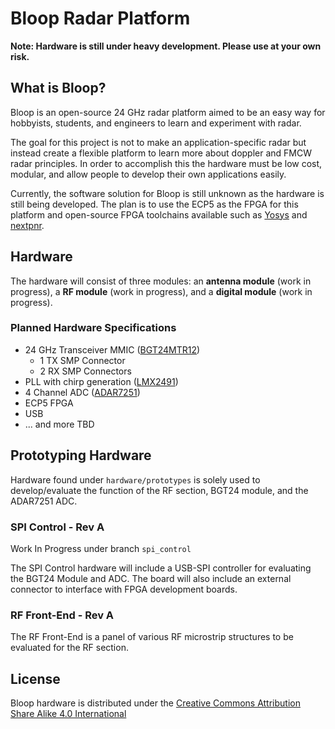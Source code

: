 # Bloop Radar Platform

**Note: Hardware is still under heavy development. Please use at your own risk.**

## What is Bloop?
Bloop is an open-source 24 GHz radar platform aimed to be an easy way for hobbyists, students, and engineers to learn and experiment with radar. 

The goal for this project is not to make an application-specific radar but instead create a flexible platform to learn more about doppler and FMCW radar principles. In order to accomplish this the hardware must be low cost, modular, and allow people to develop their own applications easily. 

Currently, the software solution for Bloop is still unknown as the hardware is still being developed. The plan is to use the ECP5 as the FPGA for this platform and open-source FPGA toolchains available such as [Yosys](https://github.com/YosysHQ/yosys) and [nextpnr](https://github.com/YosysHQ/nextpnr).

## Hardware
The hardware will consist of three modules: an **antenna module** (work in progress), a **RF module** (work in progress), and a **digital module** (work in progress).


### Planned Hardware Specifications 
* 24 GHz Transceiver MMIC ([BGT24MTR12](https://www.infineon.com/cms/en/product/sensor/radar-image-sensors/radar-sensors/radar-sensors-for-consumer-and-iot/bgt24mtr12/?redirId=117670))
  * 1 TX SMP Connector
  * 2 RX SMP Connectors
* PLL with chirp generation ([LMX2491](http://www.ti.com/product/LMX2491))
* 4 Channel ADC ([ADAR7251](https://www.analog.com/en/products/adar7251.html#))
* ECP5 FPGA
* USB
* ... and more TBD

<!-- ### BGT24 Module - Rev A
Work In Progress
-->

## Prototyping Hardware
Hardware found under `hardware/prototypes` is solely used to develop/evaluate the function of the RF section, BGT24 module, and the ADAR7251 ADC.

### SPI Control - Rev A
Work In Progress under branch `spi_control`  

The SPI Control hardware will include a USB-SPI controller for evaluating the BGT24 Module and ADC. The board will also include an external connector to interface with FPGA development boards.

### RF Front-End - Rev A
The RF Front-End is a panel of various RF microstrip structures to be evaluated for the RF section.


## License
Bloop hardware is distributed under the [Creative Commons Attribution Share Alike 4.0 International](LICENSE.txt)